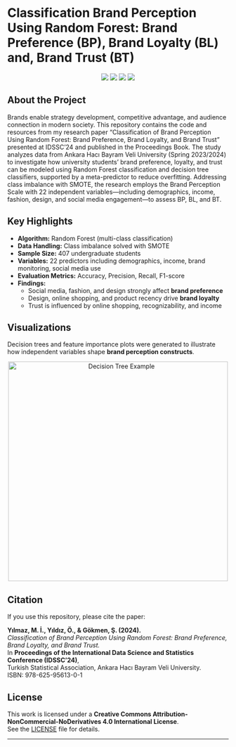 # Classification Brand Perception Using Random Forest: Brand Preference (BP), Brand Loyalty (BL) and, Brand Trust (BT) 

<p align="center">
  <img src="https://img.shields.io/badge/Python-3776AB?style=for-the-badge&logo=python&logoColor=white"/>
  <img src="https://img.shields.io/badge/Machine%20Learning-00599C?style=for-the-badge"/>
  <img src="https://img.shields.io/badge/Econometrics-228B22?style=for-the-badge"/>
  <img src="https://img.shields.io/badge/Academic%20Research-8A2BE2?style=for-the-badge"/>
</p>  

## About the Project  
Brands enable strategy development, competitive advantage, and audience connection in modern society. This repository contains the code and resources from my research paper “Classification of Brand Perception Using Random Forest: Brand Preference, Brand Loyalty, and Brand Trust” presented at IDSSC’24 and published in the Proceedings Book. The study analyzes data from Ankara Hacı Bayram Veli University (Spring 2023/2024) to investigate how university students’ brand preference, loyalty, and trust can be modeled using Random Forest classification and decision tree classifiers, supported by a meta-predictor to reduce overfitting. Addressing class imbalance with SMOTE, the research employs the Brand Perception Scale with 22 independent variables—including demographics, income, fashion, design, and social media engagement—to assess BP, BL, and BT.

## Key Highlights  
- **Algorithm:** Random Forest (multi-class classification)  
- **Data Handling:** Class imbalance solved with SMOTE  
- **Sample Size:** 407 undergraduate students  
- **Variables:** 22 predictors including demographics, income, brand monitoring, social media use  
- **Evaluation Metrics:** Accuracy, Precision, Recall, F1-score  
- **Findings:**  
  - Social media, fashion, and design strongly affect **brand preference**  
  - Design, online shopping, and product recency drive **brand loyalty**  
  - Trust is influenced by online shopping, recognizability, and income  

## Visualizations  
Decision trees and feature importance plots were generated to illustrate how independent variables shape **brand perception constructs**.  

<p align="center">
  <img src="docs/decision_tree_example.png" alt="Decision Tree Example" width="500"/>
</p>  

## Citation  
If you use this repository, please cite the paper:  

**Yılmaz, M. İ., Yıldız, Ö., & Gökmen, Ş. (2024).**  
*Classification of Brand Perception Using Random Forest: Brand Preference, Brand Loyalty, and Brand Trust.*  
In **Proceedings of the International Data Science and Statistics Conference (IDSSC’24)**,  
Turkish Statistical Association, Ankara Hacı Bayram Veli University.  
ISBN: 978-625-95613-0-1  

## License  
This work is licensed under a **Creative Commons Attribution-NonCommercial-NoDerivatives 4.0 International License**.  
See the [LICENSE](LICENSE) file for details.  


---

